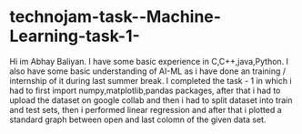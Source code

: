 # technojam-task--Machine-Learning-task-1-
Hi im Abhay Baliyan. I have some basic experience in C,C++,java,Python. I also have some basic understanding of AI-ML as i have done an training / internship of it during last summer break.
I completed the task - 1 in which i had to first import numpy,matplotlib,pandas packages, after that i had to upload the dataset on google collab and then i had to split dataset into train and test sets, then i performed linear regression and after that i plotted a standard graph between open and last colomn of the given data set.
